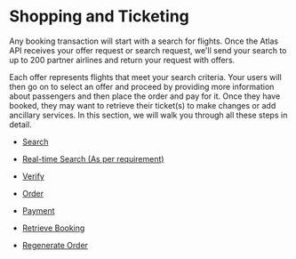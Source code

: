 # Shopping and Ticketing

Any booking transaction will start with a search for flights. Once the Atlas API receives your offer request or search request, we'll send your search to up to 200 partner airlines and return your request with offers. 

Each offer represents flights that meet your search criteria. Your users will then go on to select an offer and proceed by providing more information about passengers and then place the order and pay for it. Once they have booked, they may want to retrieve their ticket(s) to make changes or add ancillary services. In this section, we will walk you through all these steps in detail.

- [Search](search.md)

- [Real-time Search (As per requirement)](real-timesearch.md)

- [Verify](verify.md)

- [Order](order.md)

- [Payment](payment.md)

- [Retrieve Booking](retrieve-booking.md)

- [Regenerate Order](regenerateorder.md)

